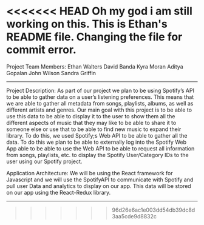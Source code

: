 <<<<<<< HEAD
Oh my god i am still working on this.
This is Ethan's README file. Changing the file for commit error.
=======
Project Team Members:
Ethan Walters
David Banda
Kyra Moran
Aditya Gopalan
John Wilson
Sandra Griffin


-------------------------------------

Project Description:
    As part of our project we plan to be using Spotify’s API to be able to gather data on a user’s listening preferences. This means that we are able to gather all metadata from songs, playlists, albums, as well as different artists and genres. Our main goal with this project is to be able to use this data to be able to display it to the user to show them all the different aspects of music that they may like to be able to share it to someone else or use that to be able to find new music to expand their library. To do this, we used Spotify;s Web API to be able to gather all the data.
    To do this we plan to be able to externally log into the Spotify Web App able to be able to use the Web API to be able to request all information from songs, playlists, etc. to display the Spotify User/Category IDs to the user using our Spotify project.

Application Architecture: 
We will be using the React framework for Javascript and we will use the SpotifyAPI to communicate with Spotify and pull user Data and analytics to display on our app. This data will be stored on our app using the React-Redux library.

-------------------------------------
>>>>>>> 96d26e6ac1e003dd54db39dc8d3aa5cde9d8832c
